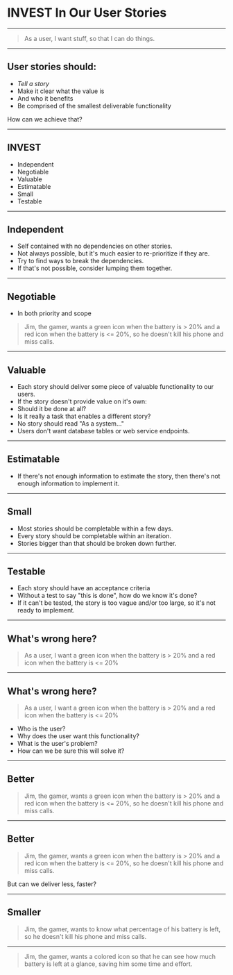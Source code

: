 # INVEST In Our User Stories

***

> As a user,
> I want stuff,
> so that I can do things.

***

## User stories should:

 - *Tell a story*
 - Make it clear what the value is
 - And who it benefits
 - Be comprised of the smallest deliverable functionality

How can we achieve that?

***

## INVEST

 - Independent
 - Negotiable
 - Valuable
 - Estimatable
 - Small
 - Testable

***

## Independent

 - Self contained with no dependencies on other stories.
 - Not always possible, but it's much easier to re-prioritize if they are.
 - Try to find ways to break the dependencies.
 - If that's not possible, consider lumping them together.

***

## Negotiable

 - In both priority and scope

> Jim, the gamer, wants a green icon
> when the battery is > 20% and a red
> icon when the battery is <= 20%,
> so he doesn't kill his phone and miss calls.

***

## Valuable

- Each story should deliver some piece of valuable functionality to our users.
- If the story doesn't provide value on it's own:
 - Should it be done at all?
 - Is it really a task that enables a different story?
- No story should read "As a system..."
- Users don't want database tables or web service endpoints.

***

## Estimatable

 - If there's not enough information to estimate the story, then there's not enough information to implement it.

***

## Small

 - Most stories should be completable within a few days.
 - Every story should be completable within an iteration.
 - Stories bigger than that should be broken down further.

***

## Testable

 - Each story should have an acceptance criteria
 - Without a test to say "this is done", how do we know it's done?
 - If it can't be tested, the story is too vague and/or too large, so it's not ready to implement.

***

## What's wrong here?

> As a user,
> I want a green icon
> when the battery is > 20%
> and a red icon when the battery is <= 20%

***

## What's wrong here?

> As a user,
> I want a green icon
> when the battery is > 20%
> and a red icon when the battery is <= 20%

 - Who is the user?
 - Why does the user want this functionality?
 - What is the user's problem?
 - How can we be sure this will solve it?

***

## Better

> Jim, the gamer, wants a green icon
> when the battery is > 20% and a red
> icon when the battery is <= 20%,
> so he doesn't kill his phone and miss calls.

***

## Better

> Jim, the gamer, wants a green icon
> when the battery is > 20% and a red
> icon when the battery is <= 20%,
> so he doesn't kill his phone and miss calls.

But can we deliver less, faster?

***

## Smaller

> Jim, the gamer,
> wants to know what percentage of his battery is left,
> so he doesn't kill his phone and miss calls.

---

> Jim, the gamer,
> wants a colored icon
> so that he can see how much battery is left at a glance,
> saving him some time and effort.
